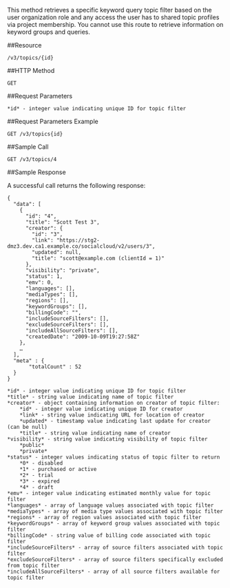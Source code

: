 This method retrieves a specific keyword query topic filter based on the user organization role and any access the user has to shared topic profiles via project membership. You cannot use this route to retrieve information on keyword groups and queries.

##Resource

	/v3/topics/{id}

##HTTP Method

	GET

##Request Parameters

	*id* - integer value indicating unique ID for topic filter

##Request Parameters Example

	GET /v3/topics{id}

##Sample Call
```
GET /v3/topics/4
```

##Sample Response

A successful call returns the following response:
```
{
  "data": [
    {
      "id": "4",
      "title": "Scott Test 3",
      "creator": {
        "id": "3",
        "link": "https://stg2-dmz3.dev.ca1.example.co/socialcloud/v2/users/3",
        "updated": null,
        "title": "scott@example.com (clientId = 1)"
      },
      "visibility": "private",
      "status": 1,
      "emv": 0,
      "languages": [],
      "mediaTypes": [],
      "regions": [],
      "keywordGroups": [],
      "billingCode": "",
      "includeSourceFilters": [],
      "excludeSourceFilters": [],
      "includeAllSourceFilters": [],
      "createdDate": "2009-10-09T19:27:58Z"
    },
    …
  ],
  "meta" : {
       "totalCount" : 52
  }
}
```

	*id* - integer value indicating unique ID for topic filter
	*title* - string value indicating name of topic filter
	*creator* - object containing information on creator of topic filter:
		*id* - integer value indicating unique ID for creator
		*link* - string value indicating URL for location of creator
		*updated* - timestamp value indicating last update for creator (can be null)
		*title* - string value indicating name of creator
	*visibility* - string value indicating visibility of topic filter
		*public*
		*private*
	*status* - integer values indicating status of topic filter to return
		*0* - disabled
		*1* - purchased or active
		*2* - trial
		*3* - expired
		*4* - draft
	*emv* - integer value indicating estimated monthly value for topic filter
	*languages* - array of language values associated with topic filter
	*mediaTypes* - array of media type values associated with topic filter
	*regions* - array of region values associated with topic filter
	*keywordGroups* - array of keyword group values associated with topic filter
	*billingCode* - string value of billing code associated with topic filter
	*includeSourceFilters* - array of source filters associated with topic filter
	*excludeSourceFilters* - array of source filters specifically excluded from topic filter
	*includeAllSourceFilters* - array of all source filters available for topic filter
